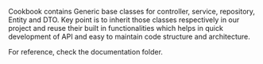 Cookbook contains Generic base classes for controller, service, repository, Entity and DTO.
Key point is to inherit those classes respectively in our project and reuse their built in functionalities which helps in quick development of API and easy to maintain code structure and architecture.



For reference, check the documentation folder.